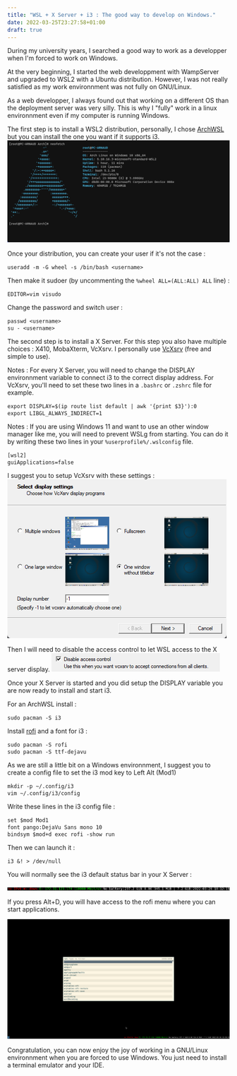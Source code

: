 ```yaml
---
title: "WSL + X Server + i3 : The good way to develop on Windows."
date: 2022-03-25T23:27:58+01:00
draft: true
---
```

During my university years, I searched a good way to work as a developper when I'm forced to work on Windows.

At the very beginning, I started the web developpment with WampServer and upgraded to WSL2 with a Ubuntu distribution. However, I was not really satisfied as my work environnment was not fully on GNU/Linux.

As a web developper, I always found out that working on a different OS than the deployment server was very silly. This is why I "fully" work in a linux environnment even if my computer is running Windows.

The first step is to install a WSL2 distribution, personally, I chose [ArchWSL](https://github.com/yuk7/ArchWSL) but you can install the one you want if it supports i3. 
![ArchWSL installed](/images/archwsl.png#center)

Once your distribution, you can create your user if it's not the case :

```shell
useradd -m -G wheel -s /bin/bash <username>
```

Then make it sudoer (by uncommenting the `%wheel ALL=(ALL:ALL) ALL` line) :
```shell
EDITOR=vim visudo
```

Change the password and switch user :
```shell
passwd <username>
su - <username>
```

The second step is to install a X Server. For this step you also have multiple choices : X410, MobaXterm, VcXsrv. I personally use [VcXsrv](https://sourceforge.net/projects/vcxsrv/) (free and simple to use).

Notes : For every X Server, you will need to change the DISPLAY environnment variable to connect i3 to the correct display address. For VcXsrv, you'll need to set these two lines in a `.bashrc` or `.zshrc` file for example.

```
export DISPLAY=$(ip route list default | awk '{print $3}'):0
export LIBGL_ALWAYS_INDIRECT=1
```

Notes : If you are using Windows 11 and want to use an other window manager like me, you will need to prevent WSLg from starting. You can do it by writing these two lines in your `%userprofile%/.wslconfig` file.
```
[wsl2]
guiApplications=false 
```

I suggest you to setup VcXsrv with these settings :
![VcXsrv settings](/images/vcx_window_settings.png#center)

Then I will need to disable the access control to let WSL access to the X server display.
![VcXsrv access control](/images/vcx_access_control.png#center)

Once your X Server is started and you did setup the DISPLAY variable you are now ready to install and start i3.

For an ArchWSL install :
```shell
sudo pacman -S i3
```

Install [rofi](https://github.com/davatorium/rofi) and a font for i3 :
```shell 
sudo pacman -S rofi
sudo pacman -S ttf-dejavu
```

As we are still a little bit on a Windows environnment, I suggest you to create a config file to set the i3 mod key to Left Alt (Mod1)

```shell
mkdir -p ~/.config/i3
vim ~/.config/i3/config
```

Write these lines in the i3 config file :
```nothing
set $mod Mod1
font pango:DejaVu Sans mono 10
bindsym $mod+d exec rofi -show run
```

Then we can launch it :
```shell
i3 &! > /dev/null
```

You will normally see the i3 default status bar in your X Server :

![i3 status bar](/images/i3_status.png#center)

If you press Alt+D, you will have access to the rofi menu where you can start applications.

![i3 rofi](/images/i3_rofi.png#center)

Congratulation, you can now enjoy the joy of working in a GNU/Linux environnment when you are forced to use Windows. You just need to install a terminal emulator and your IDE.
